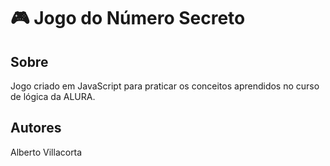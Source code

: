 # :video_game: Jogo do Número Secreto
<h2>Sobre</h2>
<p>Jogo criado em JavaScript para praticar os conceitos aprendidos no curso de lógica da ALURA.</p>

<h2>Autores</h2>
<p>Alberto Villacorta</p>
